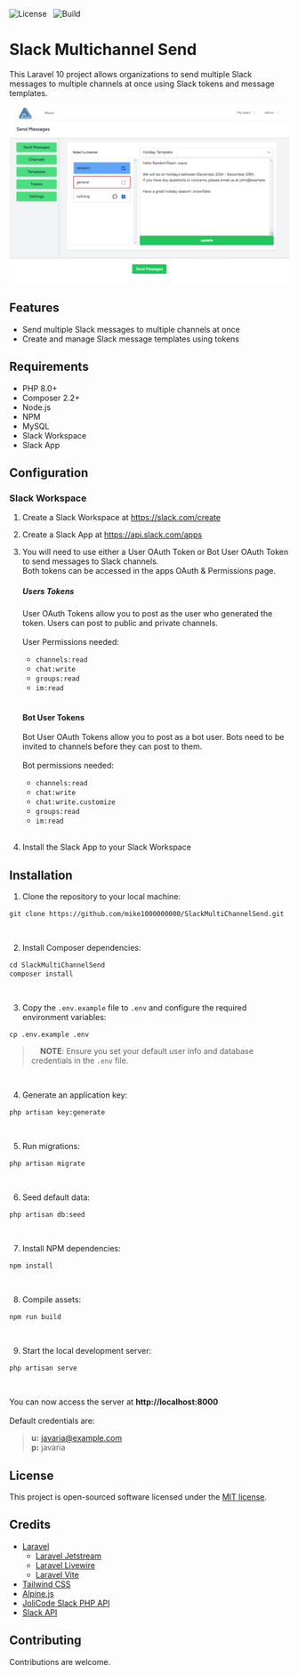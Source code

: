![License](https://img.shields.io/badge/license-MIT-brightgreen) &nbsp; ![Build](https://img.shields.io/github/actions/workflow/status/mike1000000000/SlackMultiChannelSend/snyk?branch=main)

# Slack Multichannel Send

This Laravel 10 project allows organizations to send multiple Slack messages to multiple channels at once using Slack tokens and message templates.

![FrontPage](./resources/images/SendMessages.PNG)


## Features

- Send multiple Slack messages to multiple channels at once
- Create and manage Slack message templates using tokens


## Requirements

- PHP 8.0+
- Composer 2.2+
- Node.js
- NPM
- MySQL
- Slack Workspace
- Slack App

## Configuration

### Slack Workspace

1. Create a Slack Workspace at https://slack.com/create
2. Create a Slack App at https://api.slack.com/apps
3. You will need to use either a User OAuth Token or Bot User OAuth Token to send messages to Slack channels. <br />
Both tokens can be accessed in the apps OAuth & Permissions page.
    
   ##### Users Tokens
   User OAuth Tokens allow you to post as the user who generated the token. Users can post to public and private channels.<br />
   <br />User Permissions needed:
    - `channels:read`
    - `chat:write`
    - `groups:read`
    - `im:read`
   <br /><br />     
   
   #### Bot User Tokens
   Bot User OAuth Tokens allow you to post as a bot user. Bots need to be invited to channels before they can post to them.<br />
   <br />Bot permissions needed:
    - `channels:read`
    - `chat:write`
    - `chat:write.customize`
    - `groups:read`
    - `im:read`
<br /><br />
4. Install the Slack App to your Slack Workspace

 

## Installation

1. Clone the repository to your local machine:

```shell
git clone https://github.com/mike1000000000/SlackMultiChannelSend.git
```
<br />

2. Install Composer dependencies:

```shell
cd SlackMultiChannelSend
composer install
```
<br />

3. Copy the `.env.example` file to `.env` and configure the required environment variables:

```shell
cp .env.example .env
```


>
> &nbsp;&nbsp;&nbsp;&nbsp;**NOTE**: Ensure you set your default user info and database credentials in the `.env` file.
>

<br />

4. Generate an application key: 

```shell
php artisan key:generate
```
<br />

5. Run migrations:

```shell
php artisan migrate
```
<br />

6. Seed default data:

```shell    
php artisan db:seed
```
<br />

7. Install NPM dependencies:

```shell
npm install
```
<br />

8. Compile assets:

```shell
npm run build
```
<br />

9. Start the local development server:

```shell
php artisan serve
```
<br />

You can now access the server at **http://localhost:8000**
<br /><br />Default credentials are: <br />

> <strong>u:</strong> javaria@example.com<br /> 
> <strong>p:</strong> javaria

## License

This project is open-sourced software licensed under the [MIT license](https://opensource.org/licenses/MIT).

## Credits

- [Laravel](https://laravel.com/)
  - [Laravel Jetstream](https://jetstream.laravel.com/1.x/introduction.html)
  - [Laravel Livewire](https://laravel-livewire.com/)
  - [Laravel Vite](https://vitejs.dev/)
- [Tailwind CSS](https://tailwindcss.com/)
- [Alpine.js](https://alpinejs.dev/)
- [JoliCode Slack PHP API](https://jolicode.com/slack-php-api)
- [Slack API](https://api.slack.com/)

## Contributing

Contributions are welcome.
